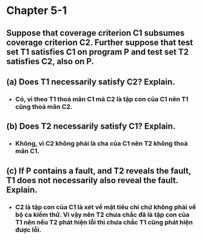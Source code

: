 # Chapter 5-1
## Suppose that coverage criterion C1 subsumes coverage criterion C2. Further suppose that test set T1 satisfies C1 on program P and test set T2 satisfies C2, also on P.
## (a) Does T1 necessarily satisfy C2? Explain.
- ### Có, vì theo T1 thoả mãn C1 mà C2 là tập con của C1 nên T1 cũng thoả mãn C2.
## (b) Does T2 necessarily satisfy C1? Explain.
- ### Không, vì C2 không phải là cha của C1 nên T2 không thoả mãn C1.
## (c) If P contains a fault, and T2 reveals the fault, T1 does not necessarily also reveal the fault. Explain.
- ### C2 là tập con của C1 là xét về mặt tiêu chí chứ không phải về bộ ca kiểm thử. Vì vậy nên T2 chưa chắc đã là tập con của T1 nên nếu T2 phát hiện lỗi thì chưa chắc T1 cũng phát hiện được lỗi.
  
  